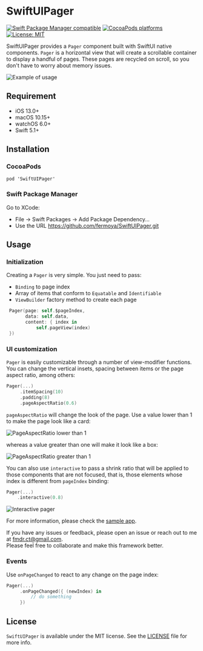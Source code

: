 # SwiftUIPager

[![Swift Package Manager compatible](https://img.shields.io/badge/Swift%20Package%20Manager-compatible-brightgreen.svg)](https://github.com/apple/swift-package-manager)
[![CocoaPods platforms](https://img.shields.io/cocoapods/p/SwiftUIPager.svg)](https://cocoapods.org/pods/SwiftUIPager)
[![License: MIT](https://img.shields.io/badge/License-MIT-yellow.svg)](https://opensource.org/licenses/MIT)

SwiftUIPager provides  a `Pager` component built with SwiftUI native components. `Pager` is a horizontal view that will create a scrollable container to display a handful of pages. These pages are recycled on scroll, so you don't have to worry about memory issues. 

<img src="resources/example-of-usage.gif" alt="Example of usage"/>

## Requirement
* iOS 13.0+
* macOS 10.15+
* watchOS 6.0+
* Swift 5.1+

## Installation

### CocoaPods
```
pod 'SwiftUIPager'
```
### Swift Package Manager

Go to XCode:
* File -> Swift Packages -> Add Package Dependency...
* Use the URL https://github.com/fermoya/SwiftUIPager.git


## Usage

### Initialization

Creating a `Pager` is very simple. You just need to pass:
- `Binding` to page index
- Array of items that conform to `Equatable` and `Identifiable` 
- `ViewBuilder` factory method to create each page

```swift
 Pager(page: self.$pageIndex,
       data: self.data,
       content: { index in
           self.pageView(index)
 })
```

### UI customization

`Pager` is easily customizable through a number of view-modifier functions.  You can change the vertical insets, spacing between items or the page aspect ratio, among others:

```swift
Pager(...)
     .itemSpacing(10)
     .padding(8)
     .pageAspectRatio(0.6)
```
`pageAspectRatio` will change the look of the page. Use a value lower than 1 to make the page look like a card:

<img src="resources/page_aspect_ratio_lower_than_1.png" alt="PageAspectRatio lower than 1"/>

whereas a value greater than one will make it look like a box:

<img src="resources/page_aspect_ratio_greater_than_1.png" alt="PageAspectRatio greater than 1"/>

You can also use `interactive` to pass a shrink ratio that will be applied to those components that are not focused, that is, those elements whose index is different from `pageIndex` binding:

```swift
Pager(...)
    .interactive(0.8)
```

<img src="resources/interactive-pager.gif" alt="Interactive pager"/>

For more information, please check the [sample app](/Sample).

If you have any issues or feedback, please open an issue or reach out to me at [fmdr.ct@gmail.com](mailto:fmdr.ct@gmail.com).  
Please feel free to collaborate and make this framework better. 

### Events

Use `onPageChanged` to react to any change on the page index:

```swift
Pager(...)
     .onPageChanged({ (newIndex) in
         // do something
     })
```

## License  

`SwiftUIPager` is available under the MIT license. See the [LICENSE](/LICENSE) file for more info.
